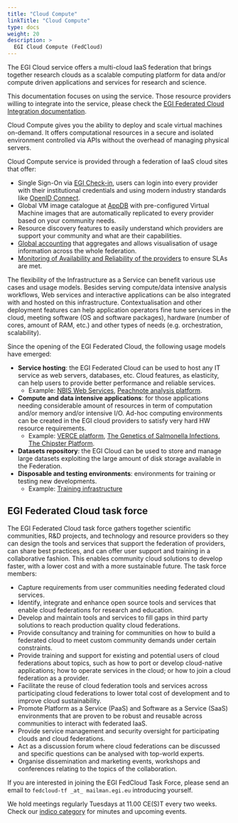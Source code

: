 ```yaml
---
title: "Cloud Compute"
linkTitle: "Cloud Compute"
type: docs
weight: 20
description: >
  EGI Cloud Compute (FedCloud)
---
```


The EGI Cloud service offers a multi-cloud IaaS federation that brings
together research clouds as a scalable computing platform for data
and/or compute driven applications and services for research and
science.

This documentation focuses on using the service. Those resource
providers willing to integrate into the service, please check the [EGI
Federated Cloud Integration
documentation](https://egi-federated-cloud-integration.readthedocs.io).

Cloud Compute gives you the ability to deploy and scale virtual
machines on-demand. It offers computational resources in a secure and
isolated environment controlled via APIs without the overhead of
managing physical servers.

Cloud Compute service is provided through a federation of IaaS cloud
sites that offer:

-   Single Sign-On via [EGI
    Check-in](https://www.egi.eu/services/check-in/), users can login
    into every provider with their institutional credentials and using
    modern industry standards like [OpenID
    Connect](https://openid.net/connect/).
-   Global VM image catalogue at [AppDB](https://appdb.egi.eu) with
    pre-configured Virtual Machine images that are automatically
    replicated to every provider based on your community needs.
-   Resource discovery features to easily understand which providers are
    support your community and what are their capabilities.
-   [Global accounting](https://accounting.egi.eu/cloud/) that
    aggregates and allows visualisation of usage information across the
    whole federation.
-   [Monitoring of Availability and Reliability of the
    providers](https://argo.egi.eu/egi/report-status/Critical/SITES?filter=FedCloud)
    to ensure SLAs are met.

The flexibility of the Infrastructure as a Service can benefit various
use cases and usage models. Besides serving compute/data intensive
analysis workflows, Web services and interactive applications can be
also integrated with and hosted on this infrastructure.
Contextualisation and other deployment features can help application
operators fine tune services in the cloud, meeting software (OS and
software packages), hardware (number of cores, amount of RAM, etc.) and
other types of needs (e.g. orchestration, scalability).

Since the opening of the EGI Federated Cloud, the following usage models
have emerged:

-   **Service hosting**: the EGI Federated Cloud can be used to host any
    IT service as web servers, databases, etc. Cloud features, as
    elasticity, can help users to provide better performance and
    reliable services.
    -   Example: [NBIS Web
        Services](https://www.egi.eu/use-cases/scientific-applications-tools/nbis-toolkit/),
        [Peachnote analysis
        platform](https://www.egi.eu/news/peachnote-in-unison-with-egi/).
-   **Compute and data intensive applications**: for those applications needing
    considerable amount of resources in term of computation and/or memory and/or
    intensive I/O. Ad-hoc computing environments can be created in the
    EGI cloud providers to satisfy very hard HW resource requirements.
    -   Example: [VERCE
        platform](https://www.egi.eu/news/new-egi-use-case-a-close-look-at-the-amatrice-earthquake/),
        [The Genetics of Salmonella
        Infections](https://www.egi.eu/use-cases/research-stories/the-genetics-of-salmonella-infections/),
        [The Chipster
        Platform](https://www.egi.eu/use-cases/research-stories/new-viruses-implicated-in-fatal-snake-disease/).
-   **Datasets repository**: the EGI Cloud can be used to store and
    manage large datasets exploiting the large amount of disk storage
    available in the Federation.
-   **Disposable and testing environments**: environments for training
    or testing new developments.
    -   Example: [Training
        infrastructure](https://www.egi.eu/services/training-infrastructure/)

## EGI Federated Cloud task force

The EGI Federated Cloud task force gathers together scientific
communities, R&D projects, and technology and resource providers so they
can design the tools and services that support the federation of
providers, can share best practices, and can offer user support and
training in a collaborative fashion. This enables community cloud
solutions to develop faster, with a lower cost and with a more
sustainable future. The task force members:

-   Capture requirements from user communities needing federated cloud
    services.
-   Identify, integrate and enhance open source tools and services that
    enable cloud federations for research and education.
-   Develop and maintain tools and services to fill gaps in third party
    solutions to reach production quality cloud federations.
-   Provide consultancy and training for communities on how to build a
    federated cloud to meet custom community demands under certain
    constraints.
-   Provide training and support for existing and potential users of
    cloud federations about topics, such as how to port or develop
    cloud-native applications; how to operate services in the cloud; or
    how to join a cloud federation as a provider.
-   Facilitate the reuse of cloud federation tools and services across
    participating cloud federations to lower total cost of development
    and to improve cloud sustainability.
-   Promote Platform as a Service (PaaS) and Software as a Service
    (SaaS) environments that are proven to be robust and reusable across
    communities to interact with federated IaaS.
-   Provide service management and security oversight for participating
    clouds and cloud federations.
-   Act as a discussion forum where cloud federations can be discussed
    and specific questions can be analysed with top-world experts.
-   Organise dissemination and marketing events, workshops and
    conferences relating to the topics of the collaboration.

If you are interested in joining the EGI FedCloud Task Force, please
send an email to `fedcloud-tf _at_ mailman.egi.eu` introducing yourself.

We hold meetings regularly Tuesdays at 11.00 CE(S)T every two weeks.
Check our [indico
category](https://indico.egi.eu/indico/categoryDisplay.py?categId=159)
for minutes and upcoming events.
